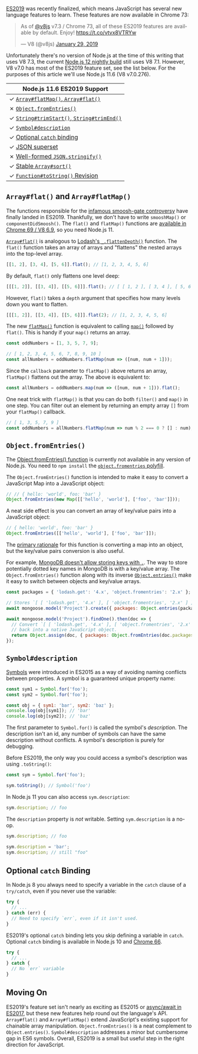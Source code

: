 [ES2019](https://tc39.github.io/ecma262/) was recently finalized, which means JavaScript has several new language features to learn. These features are now available in Chrome 73:

<blockquote class="twitter-tweet" data-lang="en"><p lang="en" dir="ltr">As of <a href="https://twitter.com/v8js?ref_src=twsrc%5Etfw">@v8js</a> v7.3 / Chrome 73, all of these ES2019 features are available by default. Enjoy! <a href="https://t.co/vtvx8VTRYw">https://t.co/vtvx8VTRYw</a></p>&mdash; V8 (@v8js) <a href="https://twitter.com/v8js/status/1090380906546683904?ref_src=twsrc%5Etfw">January 29, 2019</a></blockquote>
<script async src="https://platform.twitter.com/widgets.js" charset="utf-8"></script>

Unfortunately there's no version of Node.js at the time of this writing that uses V8 7.3, the current [Node.js 12 nightly build](https://nodejs.org/download/nightly/v12.0.0-nightly20190205793c63073a/) still uses V8 7.1. However, V8 v7.0 has most of the ES2019 feature set, see the list below. For the purposes of this article we'll use Node.js 11.6 (V8 v7.0.276).

| Node.js 11.6 ES2019 Support |
|---------|
| &check; [`Array#flatMap()`, `Array#flat()`](https://github.com/tc39/proposal-flatMap) |
| &cross; [`Object.fromEntries()`](https://github.com/tc39/proposal-object-from-entries) |
| &check; [`String#trimStart()`, `String#trimEnd()`](https://github.com/tc39/proposal-string-left-right-trim) |
| &check; [`Symbol#description`](https://github.com/tc39/proposal-Symbol-description) |
| &check; [Optional `catch` binding](https://github.com/tc39/proposal-optional-catch-binding) |
| &check; [JSON superset](https://github.com/tc39/proposal-json-superset) |
| &cross; [Well-formed `JSON.stringify()`](https://github.com/tc39/proposal-well-formed-stringify) |
| &check; [Stable `Array#sort()`](https://github.com/tc39/ecma262/pull/1340) |
| &check; [`Function#toString()` Revision](https://tc39.github.io/Function-prototype-toString-revision/) |

`Array#flat()` and `Array#flatMap()`
------------------------------------

The functions responsible for the [infamous smoosh-gate controversy](https://dev.to/kayis/smooshing-javascript--5dpc) have finally landed in ES2019. Thankfully, we don't have to write `smooshMap()` or `componentDidSmoosh()`. The `flat()` and `flatMap()` functions are [available in Chrome 69 / V8 6.9](https://github.com/tc39/proposal-flatMap/issues/71), so you need Node.js 11.

[`Array#flat()`](https://developer.mozilla.org/en-US/docs/Web/JavaScript/Reference/Global_Objects/Array/flat) is analogous to [Lodash's `_.flattenDepth()`](https://lodash.com/docs/4.17.11#flattenDepth) function. The `flat()` function takes an array of arrays and "flattens" the nested arrays into the top-level array.

```javascript
[[1, 2], [3, 4], [5, 6]].flat(); // [1, 2, 3, 4, 5, 6]
```

By default, `flat()` only flattens one level deep:

```javascript
[[[1, 2]], [[3, 4]], [[5, 6]]].flat(); // [ [ 1, 2 ], [ 3, 4 ], [ 5, 6 ] ]
```

However, `flat()` takes a `depth` argument that specifies how many levels down you want to flatten.

```javascript
[[[1, 2]], [[3, 4]], [[5, 6]]].flat(2); // [1, 2, 3, 4, 5, 6]
```

The new [`flatMap()`](https://developer.mozilla.org/en-US/docs/Web/JavaScript/Reference/Global_Objects/Array/flatMap) function is equivalent to calling [`map()`](https://developer.mozilla.org/en-US/docs/Web/JavaScript/Reference/Global_Objects/Array/map) followed by `flat()`. This is handy if your `map()` returns an array.

```javascript
const oddNumbers = [1, 3, 5, 7, 9];

// [ 1, 2, 3, 4, 5, 6, 7, 8, 9, 10 ]
const allNumbers = oddNumbers.flatMap(num => ([num, num + 1]));
```

Since the `callback` parameter to `flatMap()` above returns an array, `flatMap()` flattens out the array. The above is equivalent to:

```javascript
const allNumbers = oddNumbers.map(num => ([num, num + 1])).flat();
```

One neat trick with `flatMap()` is that you can do both `filter()` and `map()` in one step. You can filter out an element by returning an empty array `[]` from your `flatMap()` callback.

```javascript
// [ 1, 3, 5, 7, 9 ]
const oddNumbers = allNumbers.flatMap(num => num % 2 === 0 ? [] : num);
```

`Object.fromEntries()`
----------------------

The [Object.fromEntries() function](https://developer.mozilla.org/en-US/docs/Web/JavaScript/Reference/Global_Objects/Object/fromEntries) is currently not available in any version of Node.js. You need to `npm install` the [`object.fromentries` polyfill](https://www.npmjs.com/package/object.fromentries).

The `Object.fromEntries()` function is intended to make it easy to convert a JavaScript Map into a JavaScript object:

```javascript
// // { hello: 'world', foo: 'bar' }
Object.fromEntries(new Map([['hello', 'world'], ['foo', 'bar']]));
```

A neat side effect is you can convert an array of key/value pairs into a JavaScript object:

```javascript
// { hello: 'world', foo: 'bar' }
Object.fromEntries([['hello', 'world'], ['foo', 'bar']]);
```

The [primary rationale](https://github.com/tc39/proposal-object-from-entries#rationale) for this function is converting a map into an object, but the key/value pairs conversion is also useful.

For example, [MongoDB doesn't allow storing keys with `.`](https://docs.mongodb.com/manual/core/document/#field-names). The way to store potentially dotted key names in MongoDB is with a key/value array. The `Object.fromEntries()` function along with its inverse [`Object.entries()`](https://developer.mozilla.org/en-US/docs/Web/JavaScript/Reference/Global_Objects/Object/entries) make it easy to switch between objects and key/value arrays.

```javascript
const packages = { 'lodash.get': '4.x', 'object.fromentries': '2.x' };

// Stores `[ [ 'lodash.get', '4.x' ], [ 'object.fromentries', '2.x' ] ]`
await mongoose.model('Project').create({ packages: Object.entries(packages) });

await mongoose.model('Project').findOne().then(doc => {
  // Convert `[ [ 'lodash.get', '4.x' ], [ 'object.fromentries', '2.x' ] ]`
  // back into a native JavaScript object.
  return Object.assign(doc, { packages: Object.fromEntries(doc.packages) });
});
```

`Symbol#description`
--------------------

[Symbols](https://developer.mozilla.org/en-US/docs/Web/JavaScript/Reference/Global_Objects/Symbol) were introduced in ES2015 as a way of avoiding naming conflicts between properties. A symbol is a guaranteed unique property name:

```javascript
const sym1 = Symbol.for('foo');
const sym2 = Symbol.for('foo');

const obj = { sym1: 'bar', sym2: 'baz' };
console.log(obj[sym1]); // 'bar'
console.log(obj[sym2]); // 'baz'
```

The first parameter to `Symbol.for()` is called the symbol's _description_. The description isn't an id, any number of symbols can have the same description without conflicts. A symbol's description is purely for debugging.

Before ES2019, the only way you could access a symbol's description was using `.toString()`:

```javascript
const sym = Symbol.for('foo');

sym.toString(); // Symbol('foo')
```

In Node.js 11 you can also access `sym.description`:

```javascript
sym.description; // foo
```

The `description` property is _not_ writable. Setting `sym.description` is a no-op.

```javascript
sym.description; // foo

sym.description = 'bar';
sym.description; // still "foo"
```

Optional `catch` Binding
------------------------

In Node.js 8 you always need to specify a variable in the `catch` clause of a `try/catch`, even if you never use the variable:

```javascript
try {
  // ...
} catch (err) {
  // Need to specify `err`, even if it isn't used.
}
```

ES2019's optional `catch` binding lets you skip defining a variable in `catch`. Optional `catch` binding is available in Node.js 10 and [Chrome 66](https://bugs.chromium.org/p/v8/issues/detail?id=6889).

```javascript
try {
  // ...
} catch {
  // No `err` variable
}
```

Moving On
---------

ES2019's feature set isn't nearly as exciting as ES2015 or [async/await in ES2017](http://asyncawait.net/), but these new features help round out the language's API. `Array#flat()` and `Array#flatMap()` extend JavaScript's existing support for chainable array manipulation. `Object.fromEntries()` is a neat complement to `Object.entries()`. `Symbol#description` addresses a minor but cumbersome gap in ES6 symbols. Overall, ES2019 is a small but useful step in the right direction for JavaScript.
